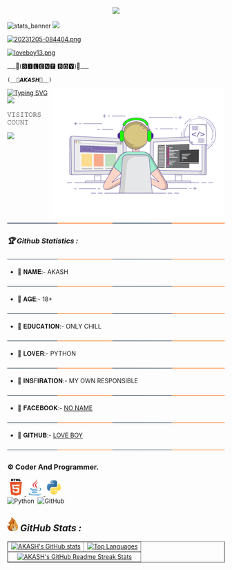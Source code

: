 <p align="center"><img src="https://img.shields.io/badge/MADE%20IN ⚡BANGLADESHI-PROGRAMMER⚡-green?colorA=%23ff0000&colorB=%23017e40&style=flat-square">

![stats_banner](https://user-images.githubusercontent.com/78341798/194534778-d662496c-ae00-4e8d-ae9b-b90912054e7f.gif)
<img src="https://emoji.discord.st/emojis/768b108d-274f-4f44-a634-8477b16efce7.gif" width="25">

</h3

[![20231205-084404.png](https://i.postimg.cc/5t7c0BS5/20231205-084404.png)](https://postimg.cc/3yvffD6W)

[![loveboy13.png](https://i.postimg.cc/T13HvYw3/loveboy13.png)](https://postimg.cc/TLBcrxgz)
</p>
___🦋(🆂🅸🅻🅴🅽🆃 🅱🅾🆈)🦋___

    (__🐝𝘼𝙆𝘼𝙎𝙃🐝__)
<img align="right" alt="Coding" width="400" src="https://raw.githubusercontent.com/devSouvik/devSouvik/master/gif3.gif">

[![Typing SVG](https://readme-typing-svg.herokuapp.com?font=Neuton&size=25&color=30FF40&background=000000&center=true&vCenter=true&width=360&height=60&lines=Hello+World%2C+I'm+AKASH+Here+🤙;𝙸𝚃'𝚜+𝙽𝙾𝚃+𝙰+𝙹𝚄𝚂𝚃+𝙽𝙰𝙼𝙴+𝙱𝚁𝙾+🥱;𝙸𝚃'𝚜+𝙰+𝙱𝚁𝙰𝙽𝙳+🔥;Respect+AKASH+🥀;Today+I+Will+Tell+You+😇;Please+Follow+My+GitHub+🙏;Thanks+My+All+Friend+🤙+🥰;Love+From+Bangladesh🇧🇩+support+pabo+to)](https://git.io/typing-svg)
<img src="https://emoji.discord.st/emojis/768b108d-274f-4f44-a634-8477b16efce7.gif" width="25">

</h3>
<p align="center"> 

 𝚅𝙸𝚂𝙸𝚃𝙾𝚁𝚂 𝙲𝙾𝚄𝙽𝚃

 <img src="https://profile-counter.glitch.me/loveboy13/count.svg" />

</p>

<img align="center" alt="line" src="https://github.com/mdjonayedalhabibbd13/Line-image-/blob/main/line-1.svg">
<h3><b><i>🏆 Github Statistics :</i></b></h3>


<img align="center" alt="line" src="https://github.com/mdjonayedalhabibbd13/Line-image-/blob/main/line-1.svg">

- 👑 𝐍𝐀𝐌𝐄:- AKASH

<img align="center" alt="line" src="https://github.com/mdjonayedalhabibbd13/Line-image-/blob/main/line-1.svg">

- 👑 𝐀𝐆𝐄:- 18+

<img align="center" alt="line" src="https://github.com/mdjonayedalhabibbd13/Line-image-/blob/main/line-1.svg">

- 👑 𝐄𝐃𝐔𝐂𝐀𝐓𝐈𝐎𝐍:- ONLY CHILL 

<img align="center" alt="line" src="https://github.com/mdjonayedalhabibbd13/Line-image-/blob/main/line-1.svg">

- 👑 𝐋𝐎𝐕𝐄𝐑:- PYTHON 

<img align="center" alt="line" src="https://github.com/mdjonayedalhabibbd13/Line-image-/blob/main/line-1.svg">

- 👑 𝐈𝐍𝐒F𝐈𝐑𝐀𝐓𝐈𝐎𝐍:- MY OWN RESPONSIBLE 

<img align="center" alt="line" src="https://github.com/mdjonayedalhabibbd13/Line-image-/blob/main/line-1.svg">

- 👑 𝐅𝐀𝐂𝐄𝐁𝐎𝐎𝐊:- [NO NAME](https://www.facebook.com/Akashmia15)

<img align="center" alt="line" src="https://github.com/mdjonayedalhabibbd13/Line-image-/blob/main/line-1.svg">

- 👑 𝐆𝐈𝐓𝐇𝐔𝐁:- [LOVE BOY](https://github.com/loveboy13)

<img align="center" alt="line" src="https://github.com/mdjonayedalhabibbd13/Line-image-/blob/main/line-1.svg">

### ⚙️&nbsp;Coder And Programmer.

<p align="left"> <a href="https://www.w3.org/html/" target="_blank"> <img src="https://raw.githubusercontent.com/devicons/devicon/master/icons/html5/html5-original-wordmark.svg" alt="html5" width="40" height="40"/> </a> <a href="https://www.java.com" target="_blank"> <img src="https://raw.githubusercontent.com/devicons/devicon/master/icons/java/java-original.svg" alt="java" width="40" height="40"/> </a> <a href="https://www.python.org" target="_blank"> <img src="https://raw.githubusercontent.com/devicons/devicon/master/icons/python/python-original.svg" alt="python" width="40" height="40"/> </a> <a 
                                  
<br>![Python](https://img.shields.io/badge/-Python-05122A?style=flat&logo=python)&nbsp;
![GitHub](https://img.shields.io/badge/-GitHub-05122A?style=flat&logo=github)&nbsp;
<h2> <img width="25" src="https://github.com/DalpatRathore/dalpatrathore/blob/main/assets/icons/icon-stats.png" /><i> GitHub Stats :</i></h2>

<table border="1">
  <tr>
    <td valign="top"><a href="https://github.com/loveboy13/github-readme-stats"> <img src="https://github-readme-stats.vercel.app/api?username=AKASH&count_private=true&show_icons=true&icon_color=FFA500&title_color=f4791f&bg_color=0,03071e,0F2027,03071e&text_color=abcdef&border_radius=10" alt ="AKASH's GitHub stats"/></td> </a>
    <td valign="top"> <a href="https://github.com/loveboy13/github-readme-stats"> <img src="https://github-readme-stats.vercel.app/api/top-langs/?username=AKASH&layout=compact&langs_count=10" alt ="Top Languages"/></td>
    </a>
  </tr>
   <tr>
    <td colspan="2" align="center"> <a href="https://git.io/streak-stats"><img src="https://streak-stats.demolab.com?user=loveboy13&hide_border=true&background=f6f8fa&stroke=001427&ring=e36414&fire=e36414&currStreakNum=03045e&sideNums=03045e&currStreakLabel=03045e&sideLabels=240046&dates=fb5607&date_format=j%20M%5B%20Y%5D" alt ="AKASH's GitHub Readme Streak Stats"/> </a>  </td> 
    
  </tr>
</table>
<br>
